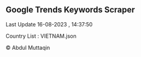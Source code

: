 

## Google Trends Keywords Scraper 
 
Last Update 16-08-2023 , 14:37:50

Country List :
VIETNAM.json



© Abdul Muttaqin 
